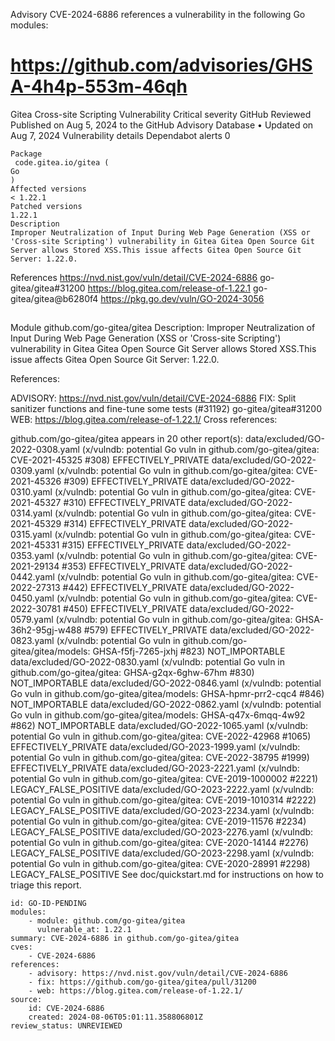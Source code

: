 Advisory CVE-2024-6886 references a vulnerability in the following Go modules:

# https://github.com/advisories/GHSA-4h4p-553m-46qh

Gitea Cross-site Scripting Vulnerability
Critical severity GitHub Reviewed Published on Aug 5, 2024 to the GitHub Advisory Database • Updated on Aug 7, 2024
Vulnerability details
Dependabot alerts
0
```
Package
 code.gitea.io/gitea (
Go
)
Affected versions
< 1.22.1
Patched versions
1.22.1
Description
Improper Neutralization of Input During Web Page Generation (XSS or 'Cross-site Scripting') vulnerability in Gitea Gitea Open Source Git Server allows Stored XSS.This issue affects Gitea Open Source Git Server: 1.22.0.
```
References
https://nvd.nist.gov/vuln/detail/CVE-2024-6886
go-gitea/gitea#31200
https://blog.gitea.com/release-of-1.22.1
go-gitea/gitea@b6280f4
https://pkg.go.dev/vuln/GO-2024-3056

##
##

Module
github.com/go-gitea/gitea
Description:
Improper Neutralization of Input During Web Page Generation (XSS or 'Cross-site Scripting') vulnerability in Gitea Gitea Open Source Git Server allows Stored XSS.This issue affects Gitea Open Source Git Server: 1.22.0.

References:

ADVISORY: https://nvd.nist.gov/vuln/detail/CVE-2024-6886
FIX: Split sanitizer functions and fine-tune some tests (#31192) go-gitea/gitea#31200
WEB: https://blog.gitea.com/release-of-1.22.1/
Cross references:

github.com/go-gitea/gitea appears in 20 other report(s):
data/excluded/GO-2022-0308.yaml (x/vulndb: potential Go vuln in github.com/go-gitea/gitea: CVE-2021-45325 #308) EFFECTIVELY_PRIVATE
data/excluded/GO-2022-0309.yaml (x/vulndb: potential Go vuln in github.com/go-gitea/gitea: CVE-2021-45326 #309) EFFECTIVELY_PRIVATE
data/excluded/GO-2022-0310.yaml (x/vulndb: potential Go vuln in github.com/go-gitea/gitea: CVE-2021-45327 #310) EFFECTIVELY_PRIVATE
data/excluded/GO-2022-0314.yaml (x/vulndb: potential Go vuln in github.com/go-gitea/gitea: CVE-2021-45329 #314) EFFECTIVELY_PRIVATE
data/excluded/GO-2022-0315.yaml (x/vulndb: potential Go vuln in github.com/go-gitea/gitea: CVE-2021-45331 #315) EFFECTIVELY_PRIVATE
data/excluded/GO-2022-0353.yaml (x/vulndb: potential Go vuln in github.com/go-gitea/gitea: CVE-2021-29134 #353) EFFECTIVELY_PRIVATE
data/excluded/GO-2022-0442.yaml (x/vulndb: potential Go vuln in github.com/go-gitea/gitea: CVE-2022-27313 #442) EFFECTIVELY_PRIVATE
data/excluded/GO-2022-0450.yaml (x/vulndb: potential Go vuln in github.com/go-gitea/gitea: CVE-2022-30781 #450) EFFECTIVELY_PRIVATE
data/excluded/GO-2022-0579.yaml (x/vulndb: potential Go vuln in github.com/go-gitea/gitea: GHSA-36h2-95gj-w488 #579) EFFECTIVELY_PRIVATE
data/excluded/GO-2022-0823.yaml (x/vulndb: potential Go vuln in github.com/go-gitea/gitea/models: GHSA-f5fj-7265-jxhj #823) NOT_IMPORTABLE
data/excluded/GO-2022-0830.yaml (x/vulndb: potential Go vuln in github.com/go-gitea/gitea: GHSA-g2qx-6ghw-67hm #830) NOT_IMPORTABLE
data/excluded/GO-2022-0846.yaml (x/vulndb: potential Go vuln in github.com/go-gitea/gitea/models: GHSA-hpmr-prr2-cqc4 #846) NOT_IMPORTABLE
data/excluded/GO-2022-0862.yaml (x/vulndb: potential Go vuln in github.com/go-gitea/gitea/models: GHSA-q47x-6mqq-4w92 #862) NOT_IMPORTABLE
data/excluded/GO-2022-1065.yaml (x/vulndb: potential Go vuln in github.com/go-gitea/gitea: CVE-2022-42968 #1065) EFFECTIVELY_PRIVATE
data/excluded/GO-2023-1999.yaml (x/vulndb: potential Go vuln in github.com/go-gitea/gitea: CVE-2022-38795 #1999) EFFECTIVELY_PRIVATE
data/excluded/GO-2023-2221.yaml (x/vulndb: potential Go vuln in github.com/go-gitea/gitea: CVE-2019-1000002 #2221) LEGACY_FALSE_POSITIVE
data/excluded/GO-2023-2222.yaml (x/vulndb: potential Go vuln in github.com/go-gitea/gitea: CVE-2019-1010314 #2222) LEGACY_FALSE_POSITIVE
data/excluded/GO-2023-2234.yaml (x/vulndb: potential Go vuln in github.com/go-gitea/gitea: CVE-2019-11576 #2234) LEGACY_FALSE_POSITIVE
data/excluded/GO-2023-2276.yaml (x/vulndb: potential Go vuln in github.com/go-gitea/gitea: CVE-2020-14144 #2276) LEGACY_FALSE_POSITIVE
data/excluded/GO-2023-2298.yaml (x/vulndb: potential Go vuln in github.com/go-gitea/gitea: CVE-2020-28991 #2298) LEGACY_FALSE_POSITIVE
See doc/quickstart.md for instructions on how to triage this report.
```
id: GO-ID-PENDING
modules:
    - module: github.com/go-gitea/gitea
      vulnerable_at: 1.22.1
summary: CVE-2024-6886 in github.com/go-gitea/gitea
cves:
    - CVE-2024-6886
references:
    - advisory: https://nvd.nist.gov/vuln/detail/CVE-2024-6886
    - fix: https://github.com/go-gitea/gitea/pull/31200
    - web: https://blog.gitea.com/release-of-1.22.1/
source:
    id: CVE-2024-6886
    created: 2024-08-06T05:01:11.358806801Z
review_status: UNREVIEWED

